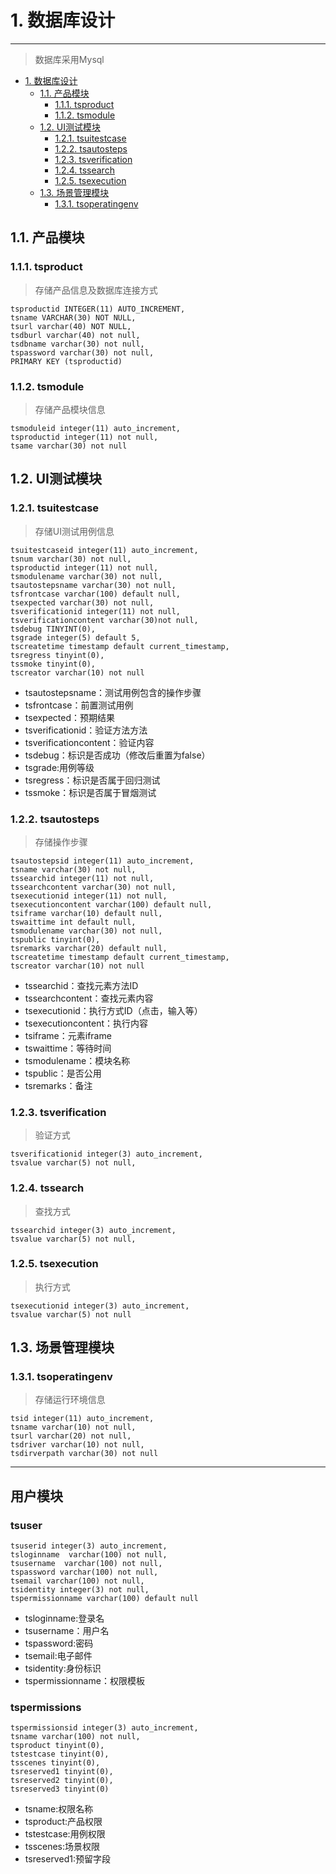 # 1. 数据库设计
----

> 数据库采用Mysql

<!-- TOC -->

- [1. 数据库设计](#1-数据库设计)
    - [1.1. 产品模块](#11-产品模块)
        - [1.1.1. tsproduct](#111-tsproduct)
        - [1.1.2. tsmodule](#112-tsmodule)
    - [1.2. UI测试模块](#12-ui测试模块)
        - [1.2.1. tsuitestcase](#121-tsuitestcase)
        - [1.2.2. tsautosteps](#122-tsautosteps)
        - [1.2.3. tsverification](#123-tsverification)
        - [1.2.4. tssearch](#124-tssearch)
        - [1.2.5. tsexecution](#125-tsexecution)
    - [1.3. 场景管理模块](#13-场景管理模块)
        - [1.3.1. tsoperatingenv](#131-tsoperatingenv)

<!-- /TOC -->

## 1.1. 产品模块

### 1.1.1. tsproduct

> 存储产品信息及数据库连接方式

```
tsproductid INTEGER(11) AUTO_INCREMENT,
tsname VARCHAR(30) NOT NULL,
tsurl varchar(40) NOT NULL,
tsdburl varchar(40) not null,
tsdbname varchar(30) not null,
tspassword varchar(30) not null,
PRIMARY KEY (tsproductid)
```
### 1.1.2. tsmodule

> 存储产品模块信息

```
tsmoduleid integer(11) auto_increment,
tsproductid integer(11) not null,
tsame varchar(30) not null
```
## 1.2. UI测试模块

### 1.2.1. tsuitestcase

> 存储UI测试用例信息

```
tsuitestcaseid integer(11) auto_increment,
tsnum varchar(30) not null,
tsproductid integer(11) not null,
tsmodulename varchar(30) not null,
tsautostepsname varchar(30) not null,
tsfrontcase varchar(100) default null,
tsexpected varchar(30) not null,
tsverificationid integer(11) not null,
tsverificationcontent varchar(30)not null,
tsdebug TINYINT(0),
tsgrade integer(5) default 5,
tscreatetime timestamp default current_timestamp,
tsregress tinyint(0),
tssmoke tinyint(0),
tscreator varchar(10) not null
```
* tsautostepsname：测试用例包含的操作步骤
* tsfrontcase：前置测试用例
* tsexpected：预期结果
* tsverificationid：验证方法方法
* tsverificationcontent：验证内容
* tsdebug：标识是否成功（修改后重置为false）
* tsgrade:用例等级
* tsregress：标识是否属于回归测试
* tssmoke：标识是否属于冒烟测试

### 1.2.2. tsautosteps
> 存储操作步骤
```
tsautostepsid integer(11) auto_increment,
tsname varchar(30) not null,
tssearchid integer(11) not null,
tssearchcontent varchar(30) not null,
tsexecutionid integer(11) not null,
tsexecutioncontent varchar(100) default null,
tsiframe varchar(10) default null,
tswaittime int default null,
tsmodulename varchar(30) not null,
tspublic tinyint(0),
tsremarks varchar(20) default null,
tscreatetime timestamp default current_timestamp,
tscreator varchar(10) not null
```
* tssearchid：查找元素方法ID
* tssearchcontent：查找元素内容
* tsexecutionid：执行方式ID（点击，输入等）
* tsexecutioncontent：执行内容
* tsiframe：元素iframe
* tswaittime：等待时间
* tsmodulename：模块名称
* tspublic：是否公用
* tsremarks：备注

### 1.2.3. tsverification
> 验证方式
```
tsverificationid integer(3) auto_increment,
tsvalue varchar(5) not null,
```
### 1.2.4. tssearch
>查找方式
```
tssearchid integer(3) auto_increment,
tsvalue varchar(5) not null,
```
### 1.2.5. tsexecution
> 执行方式
```
tsexecutionid integer(3) auto_increment,
tsvalue varchar(5) not null
```
## 1.3. 场景管理模块
### 1.3.1. tsoperatingenv

> 存储运行环境信息

```
tsid integer(11) auto_increment,
tsname varchar(10) not null,
tsurl varchar(20) not null,
tsdriver varchar(10) not null,
tsdirverpath varchar(30) not null
```
---
## 用户模块
### tsuser
```
tsuserid integer(3) auto_increment,
tsloginname  varchar(100) not null,
tsusername  varchar(100) not null,
tspassword varchar(100) not null,
tsemail varchar(100) not null,
tsidentity integer(3) not null,
tspermissionname varchar(100) default null
```
* tsloginname:登录名
* tsusername：用户名
* tspassword:密码
* tsemail:电子邮件
* tsidentity:身份标识
* tspermissionname：权限模板

### tspermissions
 ```
tspermissionsid integer(3) auto_increment,
tsname varchar(100) not null,
tsproduct tinyint(0),
tstestcase tinyint(0),
tsscenes tinyint(0),
tsreserved1 tinyint(0),
tsreserved2 tinyint(0),
tsreserved3 tinyint(0)
 ```
 * tsname:权限名称
 * tsproduct:产品权限
 * tstestcase:用例权限
 * tsscenes:场景权限
 * tsreserved1:预留字段